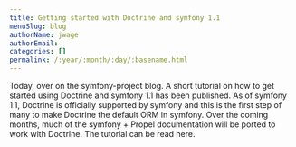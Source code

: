 ```yaml
---
title: Getting started with Doctrine and symfony 1.1
menuSlug: blog
authorName: jwage 
authorEmail: 
categories: []
permalink: /:year/:month/:day/:basename.html
---
```

Today, over on the symfony-project blog. A short tutorial on how to get
started using Doctrine and symfony 1.1 has been published. As of symfony
1.1, Doctrine is officially supported by symfony and this is the first
step of many to make Doctrine the default ORM in symfony. Over the
coming months, much of the symfony + Propel documentation will be ported
to work with Doctrine. The tutorial can be read here.

